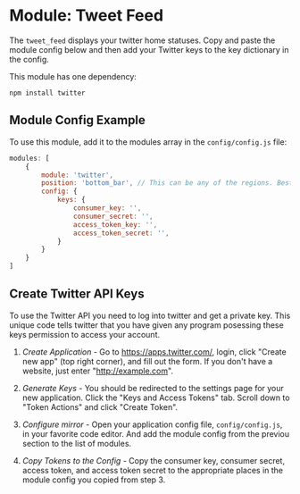 # Module: Tweet Feed

The `tweet_feed` displays your twitter home statuses. Copy and paste the module config below and then add your Twitter keys to the key dictionary in the config.

This module has one dependency:

`npm install twitter`

## Module Config Example

To use this module, add it to the modules array in the `config/config.js` file:
````javascript
modules: [
	{
		module: 'twitter',
		position: 'bottom_bar',	// This can be any of the regions. Best results in center regions.
		config: {
			keys: {
				consumer_key: '',
				consumer_secret: '',
				access_token_key: '',
				access_token_secret: '',
			}
		}
	}
]
````

## Create Twitter API Keys

To use the Twitter API you need to log into twitter and get a private key. This unique code tells twitter that you have given any program posessing these keys permission to access your account.

1) *Create Application* - Go to https://apps.twitter.com/, login, click "Create new app" (top right corner), and fill out the form. If you don't have a website, just enter "http://example.com".

2) *Generate Keys* - You should be redirected to the settings page for your new application. Click the "Keys and Access Tokens" tab. Scroll down to "Token Actions" and click "Create Token".

3) *Configure mirror* - Open your application config file, `config/config.js`, in your favorite code editor. And add the module config from the previou section to the list of modules.

4) *Copy Tokens to the Config* - Copy the consumer key, consumer secret, access token, and access token secret to the appropriate places in the module config you copied from step 3.
